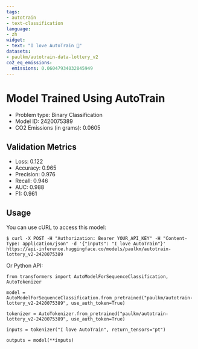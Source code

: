 ```yaml
---
tags:
- autotrain
- text-classification
language:
- zh
widget:
- text: "I love AutoTrain 🤗"
datasets:
- paulkm/autotrain-data-lottery_v2
co2_eq_emissions:
  emissions: 0.06047934032845949
---
```


# Model Trained Using AutoTrain

- Problem type: Binary Classification
- Model ID: 2420075389
- CO2 Emissions (in grams): 0.0605

## Validation Metrics

- Loss: 0.122
- Accuracy: 0.965
- Precision: 0.976
- Recall: 0.946
- AUC: 0.988
- F1: 0.961

## Usage

You can use cURL to access this model:

```
$ curl -X POST -H "Authorization: Bearer YOUR_API_KEY" -H "Content-Type: application/json" -d '{"inputs": "I love AutoTrain"}' https://api-inference.huggingface.co/models/paulkm/autotrain-lottery_v2-2420075389
```

Or Python API:

```
from transformers import AutoModelForSequenceClassification, AutoTokenizer

model = AutoModelForSequenceClassification.from_pretrained("paulkm/autotrain-lottery_v2-2420075389", use_auth_token=True)

tokenizer = AutoTokenizer.from_pretrained("paulkm/autotrain-lottery_v2-2420075389", use_auth_token=True)

inputs = tokenizer("I love AutoTrain", return_tensors="pt")

outputs = model(**inputs)
```